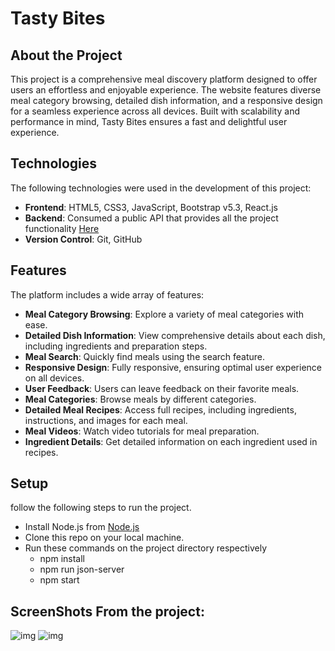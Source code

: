 # Tasty Bites

## About the Project
This project is a comprehensive meal discovery platform designed to offer users an effortless and enjoyable experience. The website features diverse meal category browsing, detailed dish information, and a responsive design for a seamless experience across all devices. Built with scalability and performance in mind, Tasty Bites ensures a fast and delightful user experience.

## Technologies
The following technologies were used in the development of this project:

- **Frontend**: HTML5, CSS3, JavaScript, Bootstrap v5.3, React.js
- **Backend**: Consumed a public API that provides all the project functionality [Here](https://www.themealdb.com/api.php)
- **Version Control**: Git, GitHub

## Features
The platform includes a wide array of features:

- **Meal Category Browsing**: Explore a variety of meal categories with ease.
- **Detailed Dish Information**: View comprehensive details about each dish, including ingredients and preparation steps.
- **Meal Search**: Quickly find meals using the search feature.
- **Responsive Design**: Fully responsive, ensuring optimal user experience on all devices.
- **User Feedback**: Users can leave feedback on their favorite meals.
- **Meal Categories**: Browse meals by different categories.
- **Detailed Meal Recipes**: Access full recipes, including ingredients, instructions, and images for each meal.
- **Meal Videos**: Watch video tutorials for meal preparation.
- **Ingredient Details**: Get detailed information on each ingredient used in recipes.


## Setup
follow the following steps to run the project.

- Install Node.js from [Node.js](https://nodejs.org/en)
- Clone this repo on your local machine.
- Run these commands on the project directory respectively
  - npm install
  - npm run json-server
  - npm start


## ScreenShots From the project:

![img](/src/assets/ProjectScreenshots/1.jpeg)
![img](/src/assets/ProjectScreenshots/2.jpeg)
